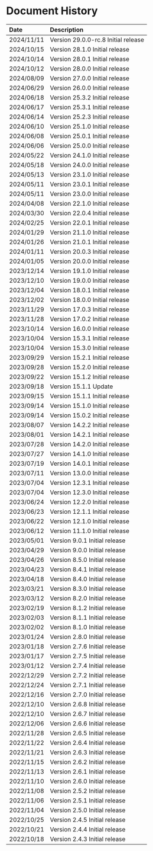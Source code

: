 # Document History

| Date       | Description                                   |
| :--------  | :-------------------------------------------- |
| 2024/11/11 | Version 29.0.0-rc.8 Initial release                |
| 2024/10/15 | Version 28.1.0 Initial release                |
| 2024/10/14 | Version 28.0.1 Initial release                |
| 2024/10/12 | Version 28.0.0 Initial release                |
| 2024/08/09 | Version 27.0.0 Initial release                |
| 2024/06/29 | Version 26.0.0 Initial release                |
| 2024/06/18 | Version 25.3.2 Initial release                |
| 2024/06/17 | Version 25.3.1 Initial release                |
| 2024/06/14 | Version 25.2.3 Initial release                |
| 2024/06/10 | Version 25.1.0 Initial release                |
| 2024/06/08 | Version 25.0.1 Initial release                |
| 2024/06/06 | Version 25.0.0 Initial release                |
| 2024/05/22 | Version 24.1.0 Initial release                |
| 2024/05/18 | Version 24.0.0 Initial release                |
| 2024/05/13 | Version 23.1.0 Initial release                |
| 2024/05/11 | Version 23.0.1 Initial release                |
| 2024/05/11 | Version 23.0.0 Initial release                |
| 2024/04/08 | Version 22.1.0 Initial release                |
| 2024/03/30 | Version 22.0.4 Initial release                |
| 2024/02/25 | Version 22.0.1 Initial release                |
| 2024/01/29 | Version 21.1.0 Initial release                |
| 2024/01/26 | Version 21.0.1 Initial release                |
| 2024/01/11 | Version 20.0.3 Initial release                |
| 2024/01/05 | Version 20.0.0 Initial release                |
| 2023/12/14 | Version 19.1.0 Initial release                |
| 2023/12/10 | Version 19.0.0 Initial release                |
| 2023/12/04 | Version 18.0.1 Initial release                |
| 2023/12/02 | Version 18.0.0 Initial release                |
| 2023/11/29 | Version 17.0.3 Initial release                |
| 2023/11/28 | Version 17.0.2 Initial release                |
| 2023/10/14 | Version 16.0.0 Initial release                |
| 2023/10/04 | Version 15.3.1 Initial release                |
| 2023/10/04 | Version 15.3.0 Initial release                |
| 2023/09/29 | Version 15.2.1 Initial release                |
| 2023/09/28 | Version 15.2.0 Initial release                |
| 2023/09/22 | Version 15.1.2 Initial release                |
| 2023/09/18 | Version 15.1.1 Update                         |
| 2023/09/15 | Version 15.1.1 Initial release                |
| 2023/09/14 | Version 15.1.0 Initial release                |
| 2023/09/14 | Version 15.0.2 Initial release                |
| 2023/08/07 | Version 14.2.2 Initial release                |
| 2023/08/01 | Version 14.2.1 Initial release                |
| 2023/07/28 | Version 14.2.0 Initial release                |
| 2023/07/27 | Version 14.1.0 Initial release                |
| 2023/07/19 | Version 14.0.1 Initial release                |
| 2023/07/11 | Version 13.0.0 Initial release                |
| 2023/07/04 | Version 12.3.1 Initial release                |
| 2023/07/04 | Version 12.3.0 Initial release                |
| 2023/06/24 | Version 12.2.0 Initial release                |
| 2023/06/23 | Version 12.1.1 Initial release                |
| 2023/06/22 | Version 12.1.0 Initial release                |
| 2023/06/12 | Version 11.1.0 Initial release                |
| 2023/05/01 | Version 9.0.1 Initial release                 |
| 2023/04/29 | Version 9.0.0 Initial release                 |
| 2023/04/26 | Version 8.5.0 Initial release                 |
| 2023/04/23 | Version 8.4.1 Initial release                 |
| 2023/04/18 | Version 8.4.0 Initial release                 |
| 2023/03/21 | Version 8.3.0 Initial release                 |
| 2023/03/12 | Version 8.2.0 Initial release                 |
| 2023/02/19 | Version 8.1.2 Initial release                 |
| 2023/02/03 | Version 8.1.1 Initial release                 |
| 2023/02/02 | Version 8.1.0 Initial release                 |
| 2023/01/24 | Version 2.8.0 Initial release                 |
| 2023/01/18 | Version 2.7.6 Initial release                 |
| 2023/01/17 | Version 2.7.5 Initial release                 |
| 2023/01/12 | Version 2.7.4 Initial release                 |
| 2022/12/29 | Version 2.7.2 Initial release                 |
| 2022/12/24 | Version 2.7.1 Initial release                 |
| 2022/12/16 | Version 2.7.0 Initial release                 |
| 2022/12/10 | Version 2.6.8 Initial release                 |
| 2022/12/10 | Version 2.6.7 Initial release                 |
| 2022/12/06 | Version 2.6.6 Initial release                 |
| 2022/11/28 | Version 2.6.5 Initial release                 |
| 2022/11/22 | Version 2.6.4 Initial release                 |
| 2022/11/21 | Version 2.6.3 Initial release                 |
| 2022/11/15 | Version 2.6.2 Initial release                 |
| 2022/11/13 | Version 2.6.1 Initial release                 |
| 2022/11/10 | Version 2.6.0 Initial release                 |
| 2022/11/08 | Version 2.5.2 Initial release                 |
| 2022/11/06 | Version 2.5.1 Initial release                 |
| 2022/11/04 | Version 2.5.0 Initial release                 |
| 2022/10/25 | Version 2.4.5 Initial release                 |
| 2022/10/21 | Version 2.4.4 Initial release                 |
| 2022/10/18 | Version 2.4.3 Initial release                 |